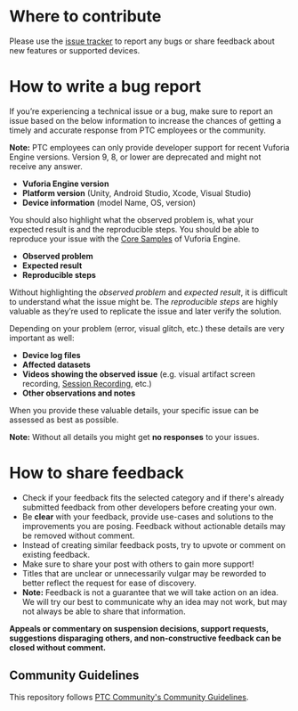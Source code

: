 # Where to contribute

Please use the [issue tracker](https://github.com/PTCInc/vuforia-engine/issues) to report any bugs or share feedback about new features or supported devices.

# How to write a bug report

If you’re experiencing a technical issue or a bug, make sure to report an issue based on the below information to increase the chances of getting a timely and accurate response from PTC employees or the community.

**Note:** PTC employees can only provide developer support for recent Vuforia Engine versions. Version 9, 8, or lower are deprecated and might not receive any answer.

- **Vuforia Engine version**
- **Platform version** (Unity, Android Studio, Xcode, Visual Studio)
- **Device information** (model Name, OS, version)

You should also highlight what the observed problem is, what your expected result is and the reproducible steps. You should be able to reproduce your issue with the [Core Samples](https://developer.vuforia.com/downloads/samples) of Vuforia Engine.

- **Observed problem**
- **Expected result**
- **Reproducible steps**

Without highlighting the *observed problem* and *expected result*, it is difficult to understand what the issue might be. The *reproducible steps* are highly valuable as they’re used to replicate the issue and later verify the solution.

Depending on your problem (error, visual glitch, etc.) these details are very important as well:

- **Device log files**
- **Affected datasets**
- **Videos showing the observed issue** (e.g. visual artifact screen recording, [Session Recording](https://library.vuforia.com/platform-support/recording-and-playback), etc.)
- **Other observations and notes**

When you provide these valuable details, your specific issue can be assessed as best as possible.

**Note:** Without all details you might get **no responses** to your issues.

# How to share feedback

- Check if your feedback fits the selected category and if there's already submitted feedback from other developers before creating your own.
- Be **clear** with your feedback, provide use-cases and solutions to the improvements you are posing. Feedback without actionable details may be removed without comment.
- Instead of creating similar feedback posts, try to upvote or comment on existing feedback.
- Make sure to share your post with others to gain more support!
- Titles that are unclear or unnecessarily vulgar may be reworded to better reflect the request for ease of discovery.
- **Note:** Feedback is not a guarantee that we will take action on an idea. We will try our best to communicate why an idea may not work, but may not always be able to share that information.

**Appeals or commentary on suspension decisions, support requests, suggestions disparaging others, and non-constructive feedback can be closed without comment.**

## Community Guidelines

This repository follows [PTC Community's Community Guidelines](https://community.ptc.com/t5/Welcome-How-To-s/Community-Guidelines/m-p/795342).

